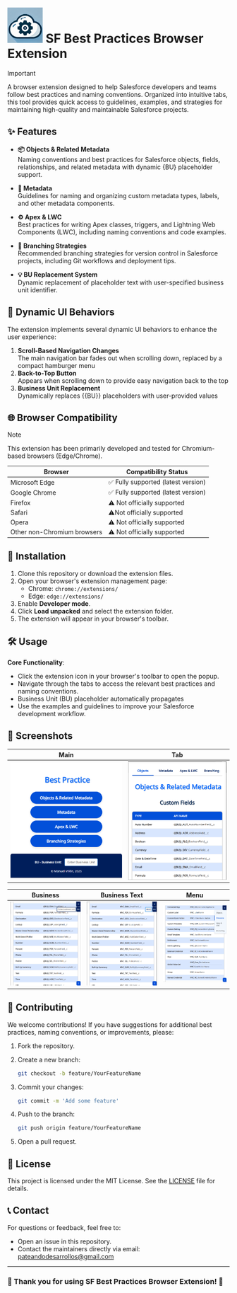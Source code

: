 # <img title="SF Best Practices" alt="App logo" src="./icons/icon.png" width="80px"> SF Best Practices Browser Extension

> [!IMPORTANT]  
> A browser extension designed to help Salesforce developers and teams follow best practices and naming conventions. Organized into intuitive tabs, this tool provides quick access to guidelines, examples, and strategies for maintaining high-quality and maintainable Salesforce projects.

## ✨ Features

- **📦 Objects & Related Metadata**  
  Naming conventions and best practices for Salesforce objects, fields, relationships, and related metadata with dynamic {BU} placeholder support.

- **📄 Metadata**  
  Guidelines for naming and organizing custom metadata types, labels, and other metadata components.

- **⚙️ Apex & LWC**  
  Best practices for writing Apex classes, triggers, and Lightning Web Components (LWC), including naming conventions and code examples.

- **🌿 Branching Strategies**  
  Recommended branching strategies for version control in Salesforce projects, including Git workflows and deployment tips.

- **💡 BU Replacement System**  
  Dynamic replacement of placeholder text with user-specified business unit identifier.

## 🎨 Dynamic UI Behaviors

The extension implements several dynamic UI behaviors to enhance the user experience:

1. **Scroll-Based Navigation Changes**  
  The main navigation bar fades out when scrolling down, replaced by a compact hamburger menu
2. **Back-to-Top Button**  
  Appears when scrolling down to provide easy navigation back to the top
3. **Business Unit Replacement**  
  Dynamically replaces {{BU}} placeholders with user-provided values

## 🌐 Browser Compatibility

> [!NOTE]
> This extension has been primarily developed and tested for Chromium-based browsers (Edge/Chrome).

| Browser                     | Compatibility Status|
|-----|-----|
| Microsoft Edge              | ✅ Fully supported (latest version)|
| Google Chrome               | ✅ Fully supported (latest version)|
| Firefox                     | ⚠️ Not officially supported |
| Safari                      | ⚠️Not officially supported |
| Opera                       | ⚠️ Not officially supported |
| Other non-Chromium browsers | ⚠️ Not officially supported |

## 🚀 Installation

1. Clone this repository or download the extension files.
2. Open your browser's extension management page:
   - Chrome: `chrome://extensions/`
   - Edge: `edge://extensions/`
3. Enable **Developer mode**.
4. Click **Load unpacked** and select the extension folder.
5. The extension will appear in your browser's toolbar.

## 🛠️ Usage

**Core Functionality**:

- Click the extension icon in your browser's toolbar to open the popup.
- Navigate through the tabs to access the relevant best practices and naming conventions.
- Business Unit (BU) placeholder automatically propagates
- Use the examples and guidelines to improve your Salesforce development workflow.

## 📸 Screenshots

| **Main** | **Tab** |
|----------|---------|
| <img title="main" src="./demo/main.png" width="360px"> | <img title="tab" src="./demo/tab.png" width="320"> |

| **Business** | **Business Text** | **Menu** |
|--------------|-------------------|----------|
| <img title="business" src="./demo/business.png" width="320px"> | <img title="business_text" src="./demo/business_text.png" width="320px"> | <img title="menu" src="./demo/menu.png" width="320px"> |

## 🤝 Contributing

We welcome contributions! If you have suggestions for additional best practices, naming conventions, or improvements, please:

1. Fork the repository.
2. Create a new branch:

    ```bash
    git checkout -b feature/YourFeatureName
    ```

3. Commit your changes:

    ```bash
    git commit -m 'Add some feature'
    ```

4. Push to the branch:

    ```bash
    git push origin feature/YourFeatureName
    ```

5. Open a pull request.

## 📜 License

This project is licensed under the MIT License. See the [LICENSE](LICENSE) file for details.

## 📞 Contact

For questions or feedback, feel free to:

- Open an issue in this repository.
- Contact the maintainers directly via email: pateandodesarrollos@gmail.com

---

### 🎉 Thank you for using SF Best Practices Browser Extension! 🎉